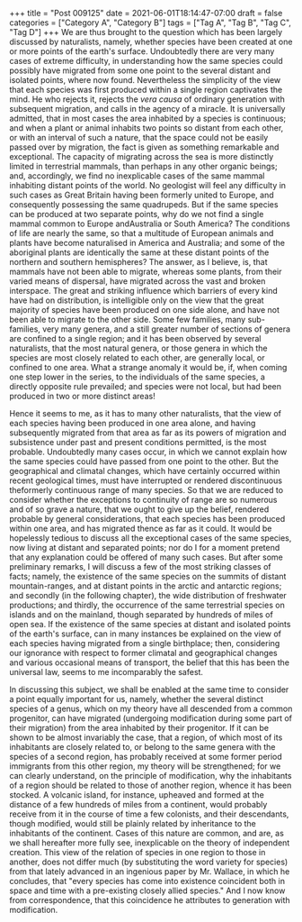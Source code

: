 +++
title = "Post 009125"
date = 2021-06-01T18:14:47-07:00
draft = false
categories = ["Category A", "Category B"]
tags = ["Tag A", "Tag B", "Tag C", "Tag D"]
+++
We are thus brought to the question which has been largely discussed by naturalists, namely, whether species have been created at one or more points of the earth's surface. Undoubtedly there are very many cases of extreme difficulty, in understanding how the same species could possibly have migrated from some one point to the several distant and isolated points, where now found. Nevertheless the simplicity of the view that each species was first produced within a single region captivates the mind. He who rejects it, rejects the _vera causa_ of ordinary generation with subsequent migration, and calls in the agency of a miracle. It is universally admitted, that in most cases the area inhabited by a species is continuous; and when a plant or animal inhabits two points so distant from each other, or with an interval of such a nature, that the space could not be easily passed over by migration, the fact is given as something remarkable and exceptional. The capacity of migrating across the sea is more distinctly limited in terrestrial mammals, than perhaps in any other organic beings; and, accordingly, we find no inexplicable cases of the same mammal inhabiting distant points of the world. No geologist will feel any difficulty in such cases as Great Britain having been formerly united to Europe, and consequently possessing the same quadrupeds. But if the same species can be produced at two separate points, why do we not find a single mammal common to Europe andAustralia or South America? The conditions of life are nearly the same, so that a multitude of European animals and plants have become naturalised in America and Australia; and some of the aboriginal plants are identically the same at these distant points of the northern and southern hemispheres? The answer, as I believe, is, that mammals have not been able to migrate, whereas some plants, from their varied means of dispersal, have migrated across the vast and broken interspace. The great and striking influence which barriers of every kind have had on distribution, is intelligible only on the view that the great majority of species have been produced on one side alone, and have not been able to migrate to the other side. Some few families, many sub-families, very many genera, and a still greater number of sections of genera are confined to a single region; and it has been observed by several naturalists, that the most natural genera, or those genera in which the species are most closely related to each other, are generally local, or confined to one area. What a strange anomaly it would be, if, when coming one step lower in the series, to the individuals of the same species, a directly opposite rule prevailed; and species were not local, but had been produced in two or more distinct areas!

Hence it seems to me, as it has to many other naturalists, that the view of each species having been produced in one area alone, and having subsequently migrated from that area as far as its powers of migration and subsistence under past and present conditions permitted, is the most probable. Undoubtedly many cases occur, in which we cannot explain how the same species could have passed from one point to the other. But the geographical and climatal changes, which have certainly occurred within recent geological times, must have interrupted or rendered discontinuous theformerly continuous range of many species. So that we are reduced to consider whether the exceptions to continuity of range are so numerous and of so grave a nature, that we ought to give up the belief, rendered probable by general considerations, that each species has been produced within one area, and has migrated thence as far as it could. It would be hopelessly tedious to discuss all the exceptional cases of the same species, now living at distant and separated points; nor do I for a moment pretend that any explanation could be offered of many such cases. But after some preliminary remarks, I will discuss a few of the most striking classes of facts; namely, the existence of the same species on the summits of distant mountain-ranges, and at distant points in the arctic and antarctic regions; and secondly (in the following chapter), the wide distribution of freshwater productions; and thirdly, the occurrence of the same terrestrial species on islands and on the mainland, though separated by hundreds of miles of open sea. If the existence of the same species at distant and isolated points of the earth's surface, can in many instances be explained on the view of each species having migrated from a single birthplace; then, considering our ignorance with respect to former climatal and geographical changes and various occasional means of transport, the belief that this has been the universal law, seems to me incomparably the safest.

In discussing this subject, we shall be enabled at the same time to consider a point equally important for us, namely, whether the several distinct species of a genus, which on my theory have all descended from a common progenitor, can have migrated (undergoing modification during some part of their migration) from the area inhabited by their progenitor. If it can be shown to be almost invariably the case, that a region, of which most of its inhabitants are closely related to, or belong to the same genera with the species of a second region, has probably received at some former period immigrants from this other region, my theory will be strengthened; for we can clearly understand, on the principle of modification, why the inhabitants of a region should be related to those of another region, whence it has been stocked. A volcanic island, for instance, upheaved and formed at the distance of a few hundreds of miles from a continent, would probably receive from it in the course of time a few colonists, and their descendants, though modified, would still be plainly related by inheritance to the inhabitants of the continent. Cases of this nature are common, and are, as we shall hereafter more fully see, inexplicable on the theory of independent creation. This view of the relation of species in one region to those in another, does not differ much (by substituting the word variety for species) from that lately advanced in an ingenious paper by Mr. Wallace, in which he concludes, that "every species has come into existence coincident both in space and time with a pre-existing closely allied species." And I now know from correspondence, that this coincidence he attributes to generation with modification.
